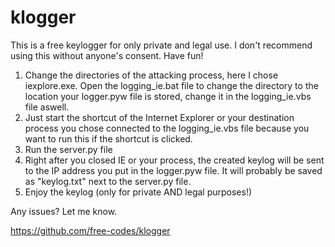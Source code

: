 # klogger

This is a free keylogger for only private and legal use. I don't recommend using this without anyone's consent. Have fun!

1. Change the directories of the attacking process, here I chose iexplore.exe. Open the logging_ie.bat file to change the directory to the location your logger.pyw file is stored, change it in the logging_ie.vbs file aswell.</br>
2. Just start the shortcut of the Internet Explorer or your destination process you chose connected to the logging_ie.vbs file because you want to run this if the shortcut is clicked.</br>
3. Run the server.py file</br>
4. Right after you closed IE or your process, the created keylog will be sent to the IP address you put in the logger.pyw file. It will probably be saved as "keylog.txt" next to the server.py file.</br>
5. Enjoy the keylog (only for private AND legal purposes!)</br>

Any issues? Let me know.

https://github.com/free-codes/klogger
